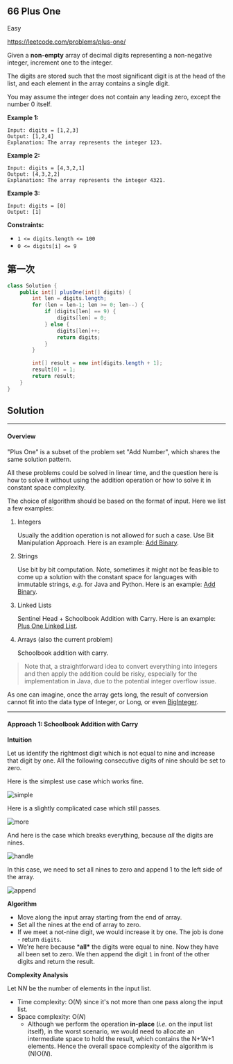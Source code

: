 ## 66  Plus One

Easy

https://leetcode.com/problems/plus-one/

Given a **non-empty** array of decimal digits representing a non-negative integer, increment one to the integer.

The digits are stored such that the most significant digit is at the head of the list, and each element in the array contains a single digit.

You may assume the integer does not contain any leading zero, except the number 0 itself.

 

**Example 1:**

```
Input: digits = [1,2,3]
Output: [1,2,4]
Explanation: The array represents the integer 123.
```

**Example 2:**

```
Input: digits = [4,3,2,1]
Output: [4,3,2,2]
Explanation: The array represents the integer 4321.
```

**Example 3:**

```
Input: digits = [0]
Output: [1]
```

 

**Constraints:**

- `1 <= digits.length <= 100`
- `0 <= digits[i] <= 9`



## 第一次

```java
class Solution {
    public int[] plusOne(int[] digits) {
        int len = digits.length;
        for (len = len-1; len >= 0; len--) {
            if (digits[len] == 9) {
                digits[len] = 0;
            } else {
                digits[len]++;
                return digits;
            }
        }
        
        int[] result = new int[digits.length + 1];
        result[0] = 1;
        return result;
    }
}
```

## Solution

------

#### Overview

"Plus One" is a subset of the problem set "Add Number", which shares the same solution pattern.

All these problems could be solved in linear time, and the question here is how to solve it without using the addition operation or how to solve it in constant space complexity.

The choice of algorithm should be based on the format of input. Here we list a few examples:

1. Integers

   Usually the addition operation is not allowed for such a case. Use Bit Manipulation Approach. Here is an example: [Add Binary](https://leetcode.com/articles/add-binary/).

2. Strings

   Use bit by bit computation. Note, sometimes it might not be feasible to come up a solution with the constant space for languages with immutable strings, *e.g.* for Java and Python. Here is an example: [Add Binary](https://leetcode.com/articles/add-binary/).

3. Linked Lists

   Sentinel Head + Schoolbook Addition with Carry. Here is an example: [Plus One Linked List](https://leetcode.com/articles/plus-one-linked-list/).

4. Arrays (also the current problem)

   Schoolbook addition with carry.

> Note that, a straightforward idea to convert everything into integers and then apply the addition could be risky, especially for the implementation in Java, due to the potential integer overflow issue.

As one can imagine, once the array gets long, the result of conversion cannot fit into the data type of Integer, or Long, or even [BigInteger](https://docs.oracle.com/javase/8/docs/api/java/math/BigInteger.html).





------

#### Approach 1: Schoolbook Addition with Carry

**Intuition**

Let us identify the rightmost digit which is not equal to nine and increase that digit by one. All the following consecutive digits of nine should be set to zero.

Here is the simplest use case which works fine.

![simple](https://leetcode.com/problems/plus-one/Figures/66/simple2.png)

Here is a slightly complicated case which still passes.

![more](https://leetcode.com/problems/plus-one/Figures/66/more.png)

And here is the case which breaks everything, because *all* the digits are nines.

![handle](https://leetcode.com/problems/plus-one/Figures/66/handle.png)

In this case, we need to set all nines to zero and append 1 to the left side of the array.

![append](https://leetcode.com/problems/plus-one/Figures/66/append.png)

**Algorithm**

- Move along the input array starting from the end of array.
- Set all the nines at the end of array to zero.
- If we meet a not-nine digit, we would increase it by one. The job is done - return `digits`.
- We're here because ***all\*** the digits were equal to nine. Now they have all been set to zero. We then append the digit `1` in front of the other digits and return the result.

**Complexity Analysis**

Let N*N* be the number of elements in the input list.

- Time complexity: O(*N*) since it's not more than one pass along the input list.
- Space complexity: O(*N*)
  - Although we perform the operation **in-place** (*i.e.* on the input list itself), in the worst scenario, we would need to allocate an intermediate space to hold the result, which contains the N+1*N*+1 elements. Hence the overall space complexity of the algorithm is (N)O(*N*).